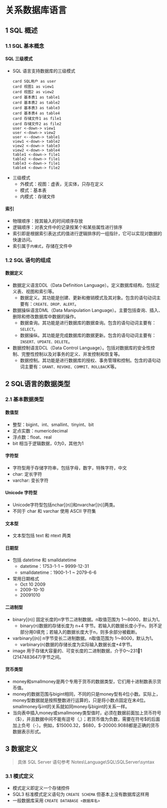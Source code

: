 <link rel=stylesheet href=style.css>
<h1> 关系数据库语言 </h1>
<h2> 1 SQL 概述 </h2>
<h3> 1.1 SQL 基本概念 </h3>
<h4> SQL 三级模式 </h4>

  - SQL 语言支持数据库的三级模式 <br>
    ```plantuml
    card SQL用户 as user
    card 视图1 as view1
    card 视图2 as view2
    card 基本表1 as table1
    card 基本表2 as table2
    card 基本表3 as table3
    card 基本表4 as table4
    card 存储文件1 as file1
    card 存储文件2 as file2
    user <-down-> view1
    user <-down-> view2
    user <--down-> table1
    view1 <-down-> table2
    view2 <-down-> table3
    view2 <-down-> table4
    table1 <-down-> file1
    table2 <-down-> file1
    table3 <-down-> file1
    table4 <-down-> file2
    ```
  - 三级模式
    - 外模式：视图：虚表，无实体，只存在定义
    - 模式：基本表
    - 内模式：存储文件

<h4> 索引 </h4>

  - 物理顺序：按其输入的时间顺序存放
  - 逻辑顺序：对表文件中的记录按某个和某些属性进行排序
  - 索引即是根据索引表达式的值进行逻辑排序的一组指针，它可以实现对数据的快速访问。
  - 索引属于`内模式`，存储在文件中

<h3> 1.2 SQL 语句的组成 </h3>
<h4> 数据定义 </h4>

  - 数据定义语言DDL（Data Definition Language）。定义数据库结构，包括定义表、视图和索引等。
    - 数据定义。其功能是创建、更新和撤销模式及其对象。包含的语句动词主要有：`CREATE、DROP、ALERT`。
  - 数据操纵语言DML（Data Manipulation Language）。主要包括查询、插入、删除和修改数据库中数据的操作。
    - 数据查询。其功能是进行数据库的数据查询。包含的语句动词主要有：`SELECT`。
    - 数据操纵。其功能是完成数据库的数据更新。包含的语句动词主要有：`INSERT、UPDATE、DELETE`。
  - 数据控制语言DCL（Data Control Language）。包括对数据库的安全性控制、完整性控制以及对事务的定义、并发控制和恢复等。 
    - 数据控制。其功能是进行数据库的授权、事务管理和控制。包含的语句动词主要有：`GRANT、REVOKE、COMMIT、ROLLBAC`K等。

<h2> 2 SQL语言的数据类型 </h2>
<h3> 2.1 基本数据类型 </h3>
<h4> 数值型 </h4>

  - 整型：bigint、int、smallint、tinyint、bit
  - 定点实数：numericdecimal
  - 浮点数：float、real
  - bit 相当于逻辑数据，0为0，其他为1

<h4> 字符型 </h4>

  - 字符型用于存储字符串，包括字母，数字，特殊字符，中文
  - char: 定长字符
  - varchar: 变长字符

<h4> Unicode 字符型 </h4>

  - Unicode字符型包括nchar[(n)]和nvarchar[(n)]两类。
  - 不同于 char 和 varchar 使用 ASCII 字符集

<h4> 文本型 </h4>

  - 文本型包括 text 和 ntext 两类

<h4> 日期型 </h4>

  - 包括 datetime 和 smalldatetime
    - datetime：1753-1-1 ~ 9999-12-31
    - smalldatetime：1900-1-1 ~ 2079-6-6
  - 常用日期格式
    - Oct 10 2009
    - 2009-10-10
    - 20091010

<h4> 二进制型 </h4>

  - binary[(n)] 固定长度的n字节二进制数据。n取值范围为 1～8000，默认为1。
    - binary(n)数据的存储长度为 n+4 字节。若输入的数据长度小于n，则不足部分用0填充；若输入的数据长度大于n，则多余部分被截断。
  - varbinary[(n)] n字节变长二进制数据。n取值范围为 1～8000，默认为1。
    - varbinary(n)数据的存储长度为实际输入数据长度+4字节。
  - image 用于存储大容量的、可变长度的二进制数据，介于0～2311 (2147483647)字节之间。  

<h4> 货币类型 </h4>

  - money和smallmoney是两个专用于货币的数据类型，它们用十进制数表示货币值。
  - money的数据范围与bigint相同，不同的只是money型有4位小数。实际上，money型数据就是按照整数进行运算的，只是将小数点固定在末4位。smallmoney与int的关系就如同money与bigint的关系一样。
  - 当向表中插入money或smallmoney类型值时，必须在数据前面加上货币符号（\$），并且数据中间不能有逗号（,）；若货币值为负数，需要在符号$的后面加上负号（-）。例如，\$15000.32，\$680，\$-20000.9088都是正确的货币数据表示形式。

<h2> 3 数据定义 </h2>

> 具体 SQL Server 语句参考 Notes\Language\SQL\SQLServer\syntax

<h3> 3.1 模式定义 </h3>

  - 模式定义即定义一个存储控件
  - SQL3 标准模式定义语句为 `CREATE SCHEMA` 但基本上没有数据库这样用
  - 一般数据库采用 `CREATE DATABASE <数据库名>`